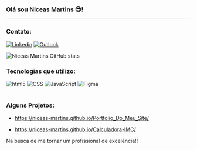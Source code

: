 ### Olá sou Niceas Martins 😎!
---

### Contato:

[![Linkedin]( https://img.shields.io/badge/LinkedIn-0077B5?style=for-the-badge&logo=linkedin&logoColor=white)](https://www.linkedin.com/in/niceas-martins-4674a2286/?trk=opento_sprofile_details)
[![Outlook](https://img.shields.io/badge/Microsoft_Outlook-0078D4?style=for-the-badge&logo=microsoft-outlook&logoColor=white)](mailto:niceasmartins@outlook.com) 

![Niceas Martins GitHub stats](https://github-readme-stats.vercel.app/api?username=Niceas-Martins&show_icons=true&theme=radical)

### Tecnologias que utilizo:

<div> 
   <img alt="html5" src="https://img.shields.io/badge/HTML5-E34F26?style=for-the-badge&logo=html5&logoColor=white" /> 
   <img alt="CSS" src="https://img.shields.io/badge/CSS3-1572B6?style=for-the-badge&logo=css3&logoColor=white" /> 
   <img alt="JavaScript" src="https://img.shields.io/badge/JavaScript-323330?style=for-the-badge&logo=javascript&logoColor=F7DF1E" /> 
   <img alt="Figma" src="https://img.shields.io/badge/Figma-F24E1E?style=for-the-badge&logo=figma&logoColor=white">
<div><br/>

### Alguns Projetos:
- https://niceas-martins.github.io/Portfolio_Do_Meu_Site/

- https://niceas-martins.github.io/Calculadora-IMC/



Na busca de me tornar um profissional de excelência!!
